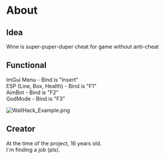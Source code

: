 # About
## Idea
Wine is super-puper-duper cheat for game without anti-cheat

## Functional
ImGui Menu - Bind is "Insert"  
ESP (Line, Box, Health) - Bind is "F1"  
AimBot - Bind is "F2"  
GodMode - Bind is "F3"  

![WallHack_Example.png](wine%2Fresources%2Fimages%2FWallHack_Example.png)

## Creator
At the time of the project, 16 years old.  
I`m finding a job (pls).